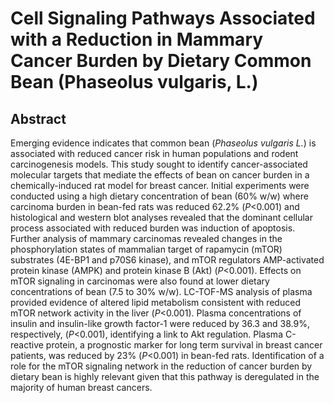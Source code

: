 # Cell Signaling Pathways Associated with a Reduction in Mammary Cancer Burden by Dietary Common Bean (Phaseolus vulgaris, L.)

## Abstract

Emerging evidence indicates that common bean (_Phaseolus vulgaris L._) is associated with reduced cancer risk in human populations and rodent carcinogenesis models. This study sought to identify cancer-associated molecular targets that mediate the effects of bean on cancer burden in a chemically-induced rat model for breast cancer. Initial experiments were conducted using a high dietary concentration of bean (60% w/w) where carcinoma burden in bean-fed rats was reduced 62.2% (_P_&lt;0.001) and histological and western blot analyses revealed that the dominant cellular process associated with reduced burden was induction of apoptosis. Further analysis of mammary carcinomas revealed changes in the phosphorylation states of mammalian target of rapamycin (mTOR) substrates (4E-BP1 and p70S6 kinase), and mTOR regulators AMP-activated protein kinase (AMPK) and protein kinase B (Akt) (_P_&lt;0.001). Effects on mTOR signaling in carcinomas were also found at lower dietary concentrations of bean (7.5 to 30% w/w). LC-TOF-MS analysis of plasma provided evidence of altered lipid metabolism consistent with reduced mTOR network activity in the liver (_P_&lt;0.001). Plasma concentrations of insulin and insulin-like growth factor-1 were reduced by 36.3 and 38.9%, respectively, (_P_&lt;0.001), identifying a link to Akt regulation. Plasma C-reactive protein, a prognostic marker for long term survival in breast cancer patients, was reduced by 23% (_P_&lt;0.001) in bean-fed rats. Identification of a role for the mTOR signaling network in the reduction of cancer burden by dietary bean is highly relevant given that this pathway is deregulated in the majority of human breast cancers. 